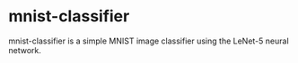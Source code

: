 # mnist-classifier

mnist-classifier is a simple MNIST image classifier using the LeNet-5 neural
network.
